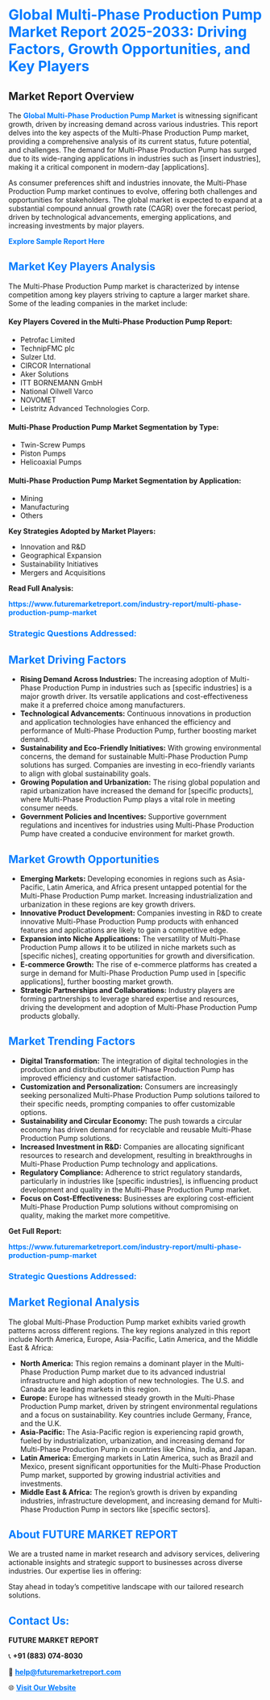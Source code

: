 <h1 style="color: #007BFF;">Global Multi-Phase Production Pump Market Report 2025-2033: Driving Factors, Growth Opportunities, and Key Players</h1>

<section id="overview">
<h2>Market Report Overview</h2>
<p>The <a href="https://www.futuremarketreport.com/industry-report/multi-phase-production-pump-market" style="color: #007BFF; text-decoration: none;"><strong>Global Multi-Phase Production Pump Market</strong></a> is witnessing significant growth, driven by increasing demand across various industries. This report delves into the key aspects of the Multi-Phase Production Pump market, providing a comprehensive analysis of its current status, future potential, and challenges. The demand for Multi-Phase Production Pump has surged due to its wide-ranging applications in industries such as [insert industries], making it a critical component in modern-day [applications].</p>
<p>As consumer preferences shift and industries innovate, the Multi-Phase Production Pump market continues to evolve, offering both challenges and opportunities for stakeholders. The global market is expected to expand at a substantial compound annual growth rate (CAGR) over the forecast period, driven by technological advancements, emerging applications, and increasing investments by major players.</p>
</section>

<section id="overview">
<p><a href="https://www.futuremarketreport.com/request-sample/reportId=87129" style="color: #007BFF; text-decoration: none;"><strong>Explore Sample Report Here</strong></a></p>
</section>

<section id="key-players">
<h2 style="color: #007BFF;">Market Key Players Analysis</h2>
<p>The Multi-Phase Production Pump market is characterized by intense competition among key players striving to capture a larger market share. Some of the leading companies in the market include:</p>
<h4>Key Players Covered in the Multi-Phase Production Pump Report:</h4>
<ul><li>Petrofac Limited</li><li>TechnipFMC plc</li><li>Sulzer Ltd.</li><li>CIRCOR International</li><li>Aker Solutions</li><li>ITT BORNEMANN GmbH</li><li>National Oilwell Varco</li><li>NOVOMET</li><li>Leistritz Advanced Technologies Corp.</li></ul>
<h4>Multi-Phase Production Pump Market Segmentation by Type:</h4>
<ul><li>Twin-Screw Pumps</li><li>Piston Pumps</li><li>Helicoaxial Pumps</li></ul>

<h4>Multi-Phase Production Pump Market Segmentation by Application:</h4>
<ul><li>Mining</li><li>Manufacturing</li><li>Others</li></ul>
<p><strong>Key Strategies Adopted by Market Players:</strong></p>
<ul>
<li>Innovation and R&D</li>
<li>Geographical Expansion</li>
<li>Sustainability Initiatives</li>
<li>Mergers and Acquisitions</li>
</ul>
</section>

<section>
<p><strong>Read Full Analysis: </strong></p><a href="https://www.futuremarketreport.com/industry-report/multi-phase-production-pump-market" style="color: #007BFF; text-decoration: none;"><strong>https://www.futuremarketreport.com/industry-report/multi-phase-production-pump-market</strong></a>
<h3 style="color: #007BFF;">Strategic Questions Addressed:</h3>
</section>

<section id="driving-factors">
<h2 style="color: #007BFF;">Market Driving Factors</h2>
<ul>
<li><strong>Rising Demand Across Industries:</strong> The increasing adoption of Multi-Phase Production Pump in industries such as [specific industries] is a major growth driver. Its versatile applications and cost-effectiveness make it a preferred choice among manufacturers.</li>
<li><strong>Technological Advancements:</strong> Continuous innovations in production and application technologies have enhanced the efficiency and performance of Multi-Phase Production Pump, further boosting market demand.</li>
<li><strong>Sustainability and Eco-Friendly Initiatives:</strong> With growing environmental concerns, the demand for sustainable Multi-Phase Production Pump solutions has surged. Companies are investing in eco-friendly variants to align with global sustainability goals.</li>
<li><strong>Growing Population and Urbanization:</strong> The rising global population and rapid urbanization have increased the demand for [specific products], where Multi-Phase Production Pump plays a vital role in meeting consumer needs.</li>
<li><strong>Government Policies and Incentives:</strong> Supportive government regulations and incentives for industries using Multi-Phase Production Pump have created a conducive environment for market growth.</li>
</ul>
</section>

<section id="growth-opportunities">
<h2 style="color: #007BFF;">Market Growth Opportunities</h2>
<ul>
<li><strong>Emerging Markets:</strong> Developing economies in regions such as Asia-Pacific, Latin America, and Africa present untapped potential for the Multi-Phase Production Pump market. Increasing industrialization and urbanization in these regions are key growth drivers.</li>
<li><strong>Innovative Product Development:</strong> Companies investing in R&D to create innovative Multi-Phase Production Pump products with enhanced features and applications are likely to gain a competitive edge.</li>
<li><strong>Expansion into Niche Applications:</strong> The versatility of Multi-Phase Production Pump allows it to be utilized in niche markets such as [specific niches], creating opportunities for growth and diversification.</li>
<li><strong>E-commerce Growth:</strong> The rise of e-commerce platforms has created a surge in demand for Multi-Phase Production Pump used in [specific applications], further boosting market growth.</li>
<li><strong>Strategic Partnerships and Collaborations:</strong> Industry players are forming partnerships to leverage shared expertise and resources, driving the development and adoption of Multi-Phase Production Pump products globally.</li>
</ul>
</section>

<section id="trending-factors">
<h2 style="color: #007BFF;">Market Trending Factors</h2>
<ul>
<li><strong>Digital Transformation:</strong> The integration of digital technologies in the production and distribution of Multi-Phase Production Pump has improved efficiency and customer satisfaction.</li>
<li><strong>Customization and Personalization:</strong> Consumers are increasingly seeking personalized Multi-Phase Production Pump solutions tailored to their specific needs, prompting companies to offer customizable options.</li>
<li><strong>Sustainability and Circular Economy:</strong> The push towards a circular economy has driven demand for recyclable and reusable Multi-Phase Production Pump solutions.</li>
<li><strong>Increased Investment in R&D:</strong> Companies are allocating significant resources to research and development, resulting in breakthroughs in Multi-Phase Production Pump technology and applications.</li>
<li><strong>Regulatory Compliance:</strong> Adherence to strict regulatory standards, particularly in industries like [specific industries], is influencing product development and quality in the Multi-Phase Production Pump market.</li>
<li><strong>Focus on Cost-Effectiveness:</strong> Businesses are exploring cost-efficient Multi-Phase Production Pump solutions without compromising on quality, making the market more competitive.</li>
</ul>
</section>

<section>
<p><strong>Get Full Report: </strong></p><a href="https://www.futuremarketreport.com/industry-report/multi-phase-production-pump-market" style="color: #007BFF; text-decoration: none;"><strong>https://www.futuremarketreport.com/industry-report/multi-phase-production-pump-market</strong></a>
<h3 style="color: #007BFF;">Strategic Questions Addressed:</h3>
</section>


<section id="regional-analysis">
<h2 style="color: #007BFF;">Market Regional Analysis</h2>
<p>The global Multi-Phase Production Pump market exhibits varied growth patterns across different regions. The key regions analyzed in this report include North America, Europe, Asia-Pacific, Latin America, and the Middle East & Africa:</p>
<ul>
<li><strong>North America:</strong> This region remains a dominant player in the Multi-Phase Production Pump market due to its advanced industrial infrastructure and high adoption of new technologies. The U.S. and Canada are leading markets in this region.</li>
<li><strong>Europe:</strong> Europe has witnessed steady growth in the Multi-Phase Production Pump market, driven by stringent environmental regulations and a focus on sustainability. Key countries include Germany, France, and the U.K.</li>
<li><strong>Asia-Pacific:</strong> The Asia-Pacific region is experiencing rapid growth, fueled by industrialization, urbanization, and increasing demand for Multi-Phase Production Pump in countries like China, India, and Japan.</li>
<li><strong>Latin America:</strong> Emerging markets in Latin America, such as Brazil and Mexico, present significant opportunities for the Multi-Phase Production Pump market, supported by growing industrial activities and investments.</li>
<li><strong>Middle East & Africa:</strong> The region’s growth is driven by expanding industries, infrastructure development, and increasing demand for Multi-Phase Production Pump in sectors like [specific sectors].</li>
</ul>
</section>

<footer>
<h2 style="color: #007BFF;">About FUTURE MARKET REPORT</h2>
<p>We are a trusted name in market research and advisory services, delivering actionable insights and strategic support to businesses across diverse industries. Our expertise lies in offering:</p>

<p>Stay ahead in today’s competitive landscape with our tailored research solutions.</p>

<h2 style="color: #007BFF;">Contact Us:</h2>
<p><strong>FUTURE MARKET REPORT</strong></p>
<p>📞 <strong>+91 (883) 074-8030</strong></p>
<p>📧 <strong><a href="mailto:help@futuremarketreport.com" style="color: #007BFF;">help@futuremarketreport.com</a></strong></p>
<p>🌐 <strong><a href="https://www.futuremarketreport.com/" style="color: #007BFF;">Visit Our Website</a></strong></p>
</footer>